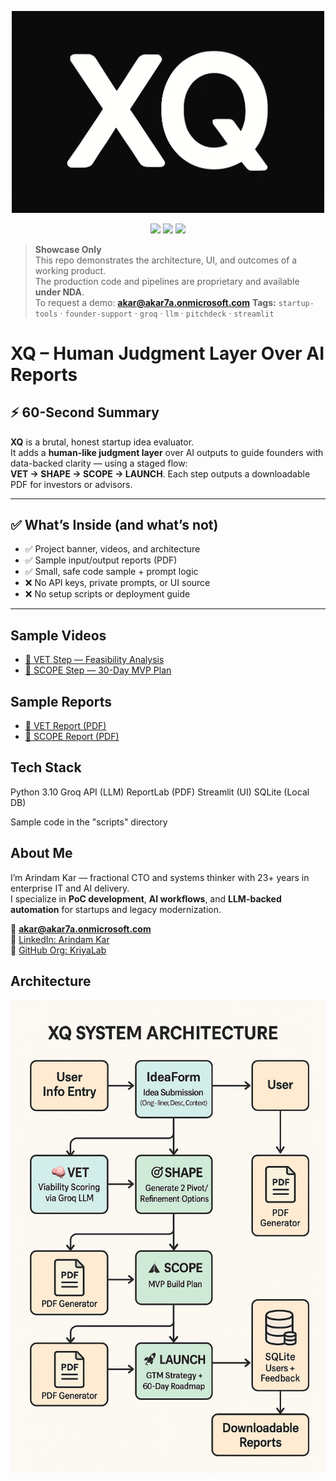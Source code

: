 <p align="center">
  <img src="screenshots/banner_xq.png" alt="XQ Banner" width="500"/>
</p>

<p align="center">
  <img src="https://img.shields.io/badge/Python-3.10-blue.svg" />
  <img src="https://img.shields.io/badge/LLM-Groq%20API-purple" />
  <img src="https://img.shields.io/badge/UI-Streamlit-green" />
</p>


> **Showcase Only**  
> This repo demonstrates the architecture, UI, and outcomes of a working product.  
> The production code and pipelines are proprietary and available **under NDA**.  
> To request a demo: **akar@akar7a.onmicrosoft.com**
>    **Tags:** `startup-tools` · `founder-support` · `groq` · `llm` · `pitchdeck` · `streamlit`

# XQ – Human Judgment Layer Over AI Reports

## ⚡ 60-Second Summary

**XQ** is a brutal, honest startup idea evaluator.  
It adds a **human-like judgment layer** over AI outputs to guide founders with data-backed clarity — using a staged flow:  
**VET → SHAPE → SCOPE → LAUNCH**. Each step outputs a downloadable PDF for investors or advisors.

---

## ✅ What’s Inside (and what’s not)
- ✅ Project banner, videos, and architecture
- ✅ Sample input/output reports (PDF)
- ✅ Small, safe code sample + prompt logic
- ❌ No API keys, private prompts, or UI source
- ❌ No setup scripts or deployment guide

---

## Sample Videos
- [📼 VET Step — Feasibility Analysis](screenshots/vet.mp4)
- [📼 SCOPE Step — 30-Day MVP Plan](screenshots/scope.mp4)

## Sample Reports
- [🧾 VET Report (PDF)](samples/xq_vet_report.pdf)
- [🧾 SCOPE Report (PDF)](samples/xq_scope_report.pdf)

## Tech Stack

Python 3.10
Groq API (LLM)
ReportLab (PDF)
Streamlit (UI)
SQLite (Local DB)

Sample code in the "scripts" directory

## About Me

I’m Arindam Kar — fractional CTO and systems thinker with 23+ years in enterprise IT and AI delivery.  
I specialize in **PoC development**, **AI workflows**, and **LLM-backed automation** for startups and legacy modernization.

📧 **akar@akar7a.onmicrosoft.com**  
🔗 [LinkedIn: Arindam Kar](https://www.linkedin.com/in/arindam-kar-98085917/)  
🏢 [GitHub Org: KriyaLab](https://github.com/KriyaLab)
## Architecture

<p align="center">
  <img src="screenshots/system_arch.png" alt="Architecture Overview" width="750"/>
</p>




